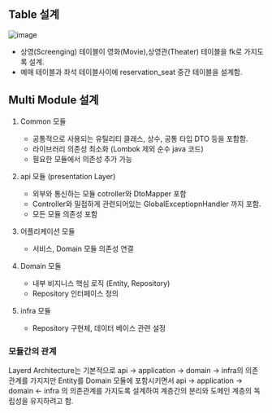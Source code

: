 ## Table 설계 

![image](https://github.com/user-attachments/assets/22390f06-4a41-4706-8445-eab4e9846baf)

- 상영(Screenging) 테이블이 영화(Movie),상영관(Theater) 테이블을 fk로 가지도록 설계.
- 예매 테이블과 좌석 테이블사이에 reservation_seat 중간 테이블을 설계함.

## Multi Module 설계 

1. Common 모듈
   - 공통적으로 사용되는 유틸리티 클래스, 상수, 공통 타입 DTO 등을 포함함.
   - 라이브러리 의존성 최소화 (Lombok 제외 순수 java 코드)
   - 필요한 모듈에서 의존성 추가 가능
  
2. api 모듈 (presentation Layer)
   - 외부와 통신하는 모듈 cotroller와 DtoMapper 포함
   - Controller와 밀접하게 관련되어있는 GlobalExceptiopnHandler 까지 포함.
   - 모든 모듈 의존성 포함 

3. 어플리케이션 모듈
   - 서비스, Domain 모듈 의존성 연결

4. Domain 모듈
   - 내부 비지니스 핵심 로직 (Entity, Repository)
   - Repository 인터페이스 정의

5. infra 모듈
   - Repository 구현체, 데이터 베이스 관련 설정


### 모듈간의 관계 

Layerd Architecture는 기본적으로  api -> application -> domain -> infra의 의존 관계를 가지지만 Entity를 Domain 모듈에 포함시키면서 api -> application -> domain <- infra 의 의존관계를 가지도록 설계하여 계층간의 분리와 도메인 계층의 독립성을 유지하려고 함. 
